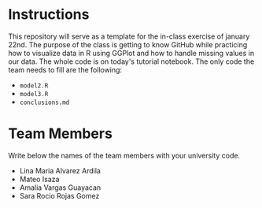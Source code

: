 # Instructions

This repository will serve as a template for the in-class exercise of january 22nd. The purpose of the class is getting to know GitHub while practicing how to visualize data in R using GGPlot and how to handle missing values in our data. The whole code is on today's tutorial notebook. The only code the team needs to fill are the following:
- `model2.R`
- `model3.R`
- `conclusions.md`

# Team Members
Write below the names of the team members with your university code.
- Lina Maria Alvarez Ardila  
- Mateo Isaza
- Amalia Vargas Guayacan 
- Sara Rocio Rojas Gomez

